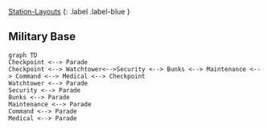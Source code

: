 [Station-Layouts](Game/Station-Layouts)
{: .label .label-blue }

## Military Base
```mermaid
graph TD
Checkpoint <--> Parade
Checkpoint <--> Watchtower<-->Security <--> Bunks <--> Maintenance <--> Command <--> Medical <--> Checkpoint
Watchtower <--> Parade
Security <--> Parade
Bunks <--> Parade
Maintenance <--> Parade
Command <--> Parade
Medical <--> Parade
```

